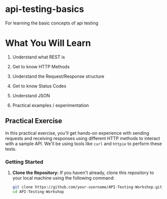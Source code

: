 # api-testing-basics
For learning the basic concepts of api testing

# What You Will Learn
1. Understand what REST is

2. Get to know HTTP Methods

3. Understand the Request/Response structure

4. Get to know Status Codes
   
5. Understand JSON

6. Practical examples / experimentation 

## Practical Exercise

In this practical exercise, you'll get hands-on experience with sending requests and receiving responses using different HTTP methods to interact with a sample API. We'll be using tools like `curl` and `httpie` to perform these tests.

### Getting Started

1. **Clone the Repository:**
   If you haven't already, clone this repository to your local machine using the following command:

   ```sh
   git clone https://github.com/your-username/API-Testing-Workshop.git
   cd API-Testing-Workshop
   
